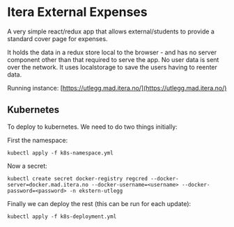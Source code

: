 # Itera External Expenses

A very simple react/redux app that allows external/students to provide a standard cover page for expenses.

It holds the data in a redux store local to the browser - and has no server component other than that required to serve the app. No user data is sent over the network. It uses localstorage to save the users having to reenter data.

Running instance: [https://utlegg.mad.itera.no/](https://utlegg.mad.itera.no/)

## Kubernetes

To deploy to kubernetes. We need to do two things initially:

First the namespace:

    kubectl apply -f k8s-namespace.yml

Now a secret:

    kubectl create secret docker-registry regcred --docker-server=docker.mad.itera.no --docker-username=<username> --docker-password=<password> -n ekstern-utlegg

Finally we can deploy the rest (this can be run for each update):

    kubectl apply -f k8s-deployment.yml
